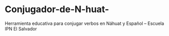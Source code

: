# Conjugador-de-N-huat-
Herramienta educativa para conjugar verbos en Náhuat y Español – Escuela IPN El Salvador
